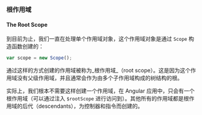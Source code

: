### 根作用域
#### The Root Scope

到目前为止，我们一直在处理单个作用域对象，这个作用域对象是通过 `Scope` 构造函数创建的：

```js
var scope = new Scope();
```

通过这样的方式创建的作用域被称为_根作用域_（root scope）。这是因为这个作用域没有父级作用域，并且通常会作为由多个子作用域构成的树结构的根。

实际上，我们根本不需要这样创建一个作用域，在 Angular 应用中，只会有一个根作用域（可以通过注入 `$rootScope` 进行访问到）。其他所有的作用域都是根作用域的后代（descendants），为控制器和指令而创建的。